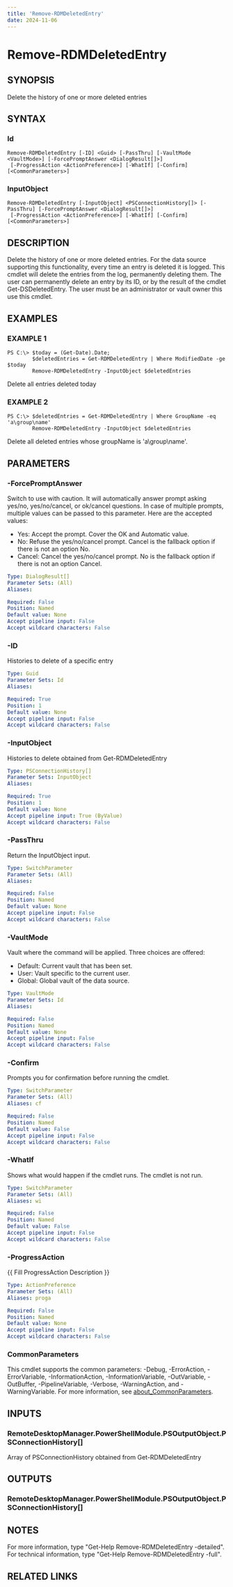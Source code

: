 ```yaml
---
title: 'Remove-RDMDeletedEntry'
date: 2024-11-06
---
```



# Remove-RDMDeletedEntry

## SYNOPSIS
Delete the history of one or more deleted entries

## SYNTAX

### Id
```
Remove-RDMDeletedEntry [-ID] <Guid> [-PassThru] [-VaultMode <VaultMode>] [-ForcePromptAnswer <DialogResult[]>]
 [-ProgressAction <ActionPreference>] [-WhatIf] [-Confirm] [<CommonParameters>]
```

### InputObject
```
Remove-RDMDeletedEntry [-InputObject] <PSConnectionHistory[]> [-PassThru] [-ForcePromptAnswer <DialogResult[]>]
 [-ProgressAction <ActionPreference>] [-WhatIf] [-Confirm] [<CommonParameters>]
```

## DESCRIPTION
Delete the history of one or more deleted entries.
For the data source supporting this functionality, every time an entry is deleted it is logged.
This cmdlet will delete the entries from the log, permanently deleting them.
The user can permanently delete an entry by its ID, or by the result of the cmdlet Get-DSDeletedEntry.
The user must be an administrator or vault owner this use this cmdlet.

## EXAMPLES

### EXAMPLE 1
```
PS C:\> $today = (Get-Date).Date;
        $deletedEntries = Get-RDMDeletedEntry | Where ModifiedDate -ge $today
        Remove-RDMDeletedEntry -InputObject $deletedEntries
```

Delete all entries deleted today

### EXAMPLE 2
```
PS C:\> $deletedEntries = Get-RDMDeletedEntry | Where GroupName -eq 'a\group\name'
        Remove-RDMDeletedEntry -InputObject $deletedEntries
```

Delete all deleted entries whose groupName is 'a\group\name'.

## PARAMETERS

### -ForcePromptAnswer
Switch to use with caution.
It will automatically answer prompt asking yes/no, yes/no/cancel, or ok/cancel questions.
In case of multiple prompts, multiple values can be passed to this parameter.
Here are the accepted values:
- Yes: Accept the prompt.
Cover the OK and Automatic value.
- No: Refuse the yes/no/cancel prompt.
Cancel is the fallback option if there is not an option No.
- Cancel: Cancel the yes/no/cancel prompt.
No is the fallback option if there is not an option Cancel.

```yaml
Type: DialogResult[]
Parameter Sets: (All)
Aliases:

Required: False
Position: Named
Default value: None
Accept pipeline input: False
Accept wildcard characters: False
```

### -ID
Histories to delete of a specific entry

```yaml
Type: Guid
Parameter Sets: Id
Aliases:

Required: True
Position: 1
Default value: None
Accept pipeline input: False
Accept wildcard characters: False
```

### -InputObject
Histories to delete obtained from Get-RDMDeletedEntry

```yaml
Type: PSConnectionHistory[]
Parameter Sets: InputObject
Aliases:

Required: True
Position: 1
Default value: None
Accept pipeline input: True (ByValue)
Accept wildcard characters: False
```

### -PassThru
Return the InputObject input.

```yaml
Type: SwitchParameter
Parameter Sets: (All)
Aliases:

Required: False
Position: Named
Default value: None
Accept pipeline input: False
Accept wildcard characters: False
```

### -VaultMode
Vault where the command will be applied.
Three choices are offered:
- Default: Current vault that has been set.
- User: Vault specific to the current user.
- Global: Global vault of the data source.

```yaml
Type: VaultMode
Parameter Sets: Id
Aliases:

Required: False
Position: Named
Default value: None
Accept pipeline input: False
Accept wildcard characters: False
```

### -Confirm
Prompts you for confirmation before running the cmdlet.

```yaml
Type: SwitchParameter
Parameter Sets: (All)
Aliases: cf

Required: False
Position: Named
Default value: False
Accept pipeline input: False
Accept wildcard characters: False
```

### -WhatIf
Shows what would happen if the cmdlet runs.
The cmdlet is not run.

```yaml
Type: SwitchParameter
Parameter Sets: (All)
Aliases: wi

Required: False
Position: Named
Default value: False
Accept pipeline input: False
Accept wildcard characters: False
```

### -ProgressAction
{{ Fill ProgressAction Description }}

```yaml
Type: ActionPreference
Parameter Sets: (All)
Aliases: proga

Required: False
Position: Named
Default value: None
Accept pipeline input: False
Accept wildcard characters: False
```

### CommonParameters
This cmdlet supports the common parameters: -Debug, -ErrorAction, -ErrorVariable, -InformationAction, -InformationVariable, -OutVariable, -OutBuffer, -PipelineVariable, -Verbose, -WarningAction, and -WarningVariable. For more information, see [about_CommonParameters](http://go.microsoft.com/fwlink/?LinkID=113216).

## INPUTS

### RemoteDesktopManager.PowerShellModule.PSOutputObject.PSConnectionHistory[]
Array of PSConnectionHistory obtained from Get-RDMDeletedEntry

## OUTPUTS

### RemoteDesktopManager.PowerShellModule.PSOutputObject.PSConnectionHistory[]
## NOTES
For more information, type "Get-Help Remove-RDMDeletedEntry -detailed".
For technical information, type "Get-Help Remove-RDMDeletedEntry -full".

## RELATED LINKS
